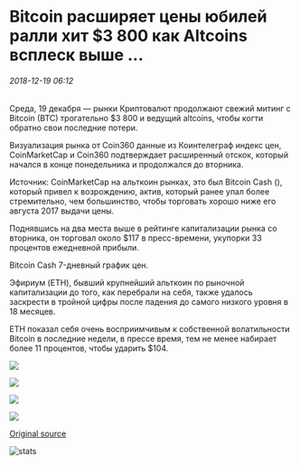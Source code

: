 # Bitcoin расширяет цены юбилей ралли хит $3 800 как Altcoins всплеск выше ...

###### 2018-12-19 06:12

Среда, 19 декабря — рынки Криптовалют продолжают свежий митинг с Bitcoin (BTC) трогательно $3 800 и ведущий altcoins, чтобы когти обратно свои последние потери.

Визуализация рынка от Coin360 данные из Коинтелеграф индекс цен, CoinMarketCap и Coin360 подтверждает расширенный отскок, который начался в конце понедельника и продолжался до вторника.

Источник: CoinMarketCap на альткоин рынках, это был Bitcoin Cash (), который привел к возрождению, актив, который ранее упал более стремительно, чем большинство, чтобы торговать хорошо ниже его августа 2017 выдачи цены.

Поднявшись на два места выше в рейтинге капитализации рынка со вторника, он торговал около $117 в пресс-времени, укупорки 33 процентов ежедневной прибыли.

Bitcoin Cash 7-дневный график цен.

Эфириум (ETH), бывший крупнейший альткоин по рыночной капитализации до того, как перебрали на себя, также удалось заскрести в тройной цифры после падения до самого низкого уровня в 18 месяцев.

ETH показал себя очень восприимчивым к собственной волатильности Bitcoin в последние недели, в прессе время, тем не менее набирает более 11 процентов, чтобы ударить $104.

![](https://s3.cointelegraph.com/storage/uploads/view/0131ccbd13e20f7b443c9a3f2e64e28d.png)

![](https://s3.cointelegraph.com/storage/uploads/view/a673be6977c394a69efc4b05338bf7e8.png)

![](https://s3.cointelegraph.com/storage/uploads/view/21fd8851c236c2d7d6894078a4adbae9.png)

![](https://s3.cointelegraph.com/storage/uploads/view/94d1682664f24472bda051bd5fbdf29f.png)

[Original source](https://cointelegraph.com/news/bitcoin-extends-price-anniversary-rally-to-hit-3-800-as-altcoins-surge-higher)

![stats](https://c.statcounter.com/11760860/0/a89fa40b/1/ "stats")